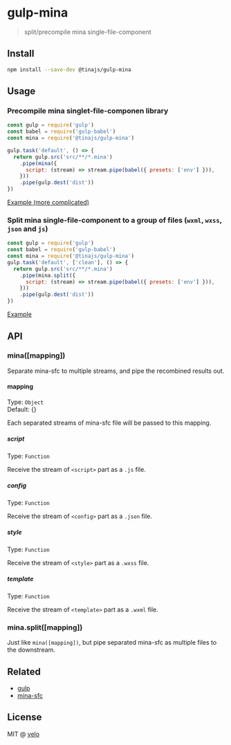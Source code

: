 # gulp-mina
> split/precompile mina single-file-component

## Install
```bash
npm install --save-dev @tinajs/gulp-mina
```

## Usage
### Precompile mina singlet-file-componen library
```javascript
const gulp = require('gulp')
const babel = require('gulp-babel')
const mina = require('@tinajs/gulp-mina')

gulp.task('default', () => {
  return gulp.src('src/**/*.mina')
    .pipe(mina({
      script: (stream) => stream.pipe(babel({ presets: ['env'] })),
    }))
    .pipe(gulp.dest('dist'))
})
```

[Example (more complicated)](./examples/precompile-mina-library)

### Split mina single-file-component to a group of files (``wxml``, ``wxss``, ``json`` and ``js``)
```javascript
const gulp = require('gulp')
const babel = require('gulp-babel')
const mina = require('@tinajs/gulp-mina')
gulp.task('default', ['clean'], () => {
  return gulp.src('src/**/*.mina')
    .pipe(mina.split({
      script: (stream) => stream.pipe(babel({ presets: ['env'] })),
    }))
    .pipe(gulp.dest('dist'))
})
```

[Example](./examples/split-to-a-group-of-files)

## API
### mina([mapping])
Separate mina-sfc to multiple streams, and pipe the recombined results out. 

#### mapping
Type: ``Object``  
Default: {}  

Each separated streams of mina-sfc file will be passed to this mapping.

##### script
Type: ``Function``  

Receive the stream of ``<script>`` part as a ``.js`` file.

##### config
Type: ``Function``  

Receive the stream of ``<config>`` part as a ``.json`` file.

##### style
Type: ``Function``  

Receive the stream of ``<style>`` part as a ``.wxss`` file.

##### template
Type: ``Function``  

Receive the stream of ``<template>`` part as a ``.wxml`` file.

### mina.split([mapping])
Just like ``mina([mapping])``, but pipe separated mina-sfc as multiple files to the downstream.

## Related
- [gulp](https://github.com/gulpjs/gulp)
- [mina-sfc](https://github.com/tinajs/mina-sfc)

## License
MIT @ [yelo](https://github.com/imyelo)
